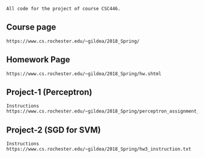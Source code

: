 ```
All code for the project of course CSC446.
```

## Course page
```
https://www.cs.rochester.edu/~gildea/2018_Spring/
```
## Homework Page
```
https://www.cs.rochester.edu/~gildea/2018_Spring/hw.shtml
```

## Project-1 (Perceptron)
```
Instructions
https://www.cs.rochester.edu/~gildea/2018_Spring/perceptron_assignment_description.txt
```

## Project-2 (SGD for SVM)
```
Instructions
https://www.cs.rochester.edu/~gildea/2018_Spring/hw3_instruction.txt
```
